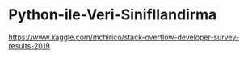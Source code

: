 # Python-ile-Veri-Sinifllandirma
https://www.kaggle.com/mchirico/stack-overflow-developer-survey-results-2019
